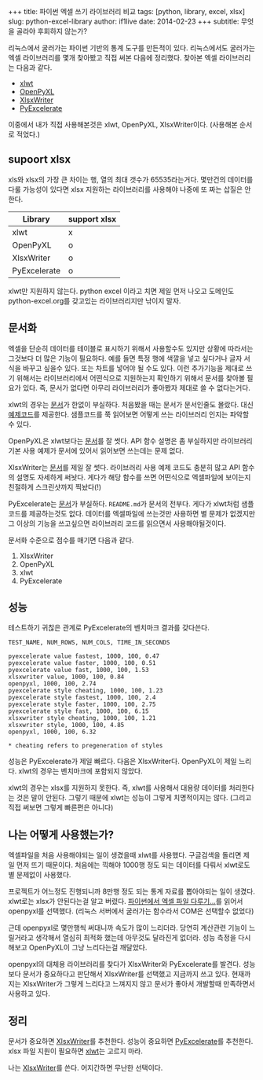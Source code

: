 +++
title: 파이썬 엑셀 쓰기 라이브러리 비교
tags: [python, library, excel, xlsx]
slug: python-excel-library
author: if1live
date: 2014-02-23
+++
subtitle: 무엇을 골라야 후회하지 않는가?

리눅스에서 굴러가는 파이썬 기반의 통계 도구를 만든적이 있다. 리눅스에서도 굴러가는 엑셀 라이브러리를 몇개 찾아봤고 직접 써본 다음에 정리했다.
찾아본 엑셀 라이브러리는 다음과 같다.

* [xlwt][xlwt]
* [OpenPyXL][openpyxl]
* [XlsxWriter][xlsxwriter]
* [PyExcelerate][pyexcelerate]

이중에서 내가 직접 사용해본것은 xlwt, OpenPyXL, XlsxWriter이다. (사용해본 순서로 적었다.)

## supoort xlsx

xls와 xlsx의 가장 큰 차이는 행, 열의 최대 갯수가 65535라는거다. 몇만건의 데이터를 다룰 가능성이 있다면 xlsx 지원하는 라이브러리를 사용해야 나중에 또 짜는 삽질은 안한다.

Library        | support xlsx
---------------|--------------
xlwt           | x
OpenPyXL       | o
XlsxWriter     | o
PyExcelerate   | o

xlwt만 지원하지 않는다. python excel 이라고 치면 제일 먼저 나오고 도메인도 python-excel.org를 갖고있는 라이브러리지만 낚이지 말자.

## 문서화

엑셀을 단순히 데이터를 테이블로 표시하기 위해서 사용할수도 있지만 상황에 따라서는 그것보다 더 많은 기능이 필요하다. 예를 들면 특정 행에 색깔을 넣고 싶다거나 글자 서식을 바꾸고 싶을수 있다. 또는 차트를 넣어야 될 수도 있다. 이런 추가기능을 제대로 쓰기 위해서는 라이브러리에서 어떤식으로 지원하는지 확인하기 위해서 문서를 찾아볼 필요가 있다. 즉, 문서가 없다면 아무리 라이브러리가 좋아봤자 제대로 쓸 수 없다는거다.

xlwt의 경우는 [문서][xlwt-doc]가 한없이 부실하다. 처음봤을 때는 문서가 문서인줄도 몰랐다. 대신 [예제코드][xlwt-example]를 제공한다. 샘플코드를 쭉 읽어보면 어떻게 쓰는 라이브러리 인지는 파악할 수 있다.

OpenPyXL은 xlwt보다는 [문서][openpyxl]를 잘 썻다. API 함수 설명은 좀 부실하지만 라이브러리 기본 사용 예제가 문서에 있어서 읽어보면 쓰는데는 문제 없다.

XlsxWriter는 [문서][xlsxwriter-doc]를 제일 잘 썻다. 라이브러리 사용 예제 코드도 충분히 많고 API 함수의 설명도 자세하게 써놧다. 게다가 해당 함수를 쓰면 어떤식으로 엑셀파일에 보이는지 친절하게 스크린샷까지 찍놨다(!)

PyExcelerate는 [문서][pyexcelerate]가 부실하다. ```README.md```가 문서의 전부다. 게다가 xlwt처럼 샘플코드를 제공하는것도 없다. 데이터를 엑셀파일에 쓰는것만 사용하면 별 문제가 없겠지만 그 이상의 기능을 쓰고싶으면 라이브러리 코드를 읽으면서 사용해야될것이다.

문서화 수준으로 점수를 매기면 다음과 같다.

1. XlsxWriter
2. OpenPyXL
3. xlwt
4. PyExcelerate

## 성능

테스트하기 귀찮은 관계로 PyExcelerate의 벤치마크 결과를 갖다쓴다.

```
TEST_NAME, NUM_ROWS, NUM_COLS, TIME_IN_SECONDS

pyexcelerate value fastest, 1000, 100, 0.47
pyexcelerate value faster, 1000, 100, 0.51
pyexcelerate value fast, 1000, 100, 1.53
xlsxwriter value, 1000, 100, 0.84
openpyxl, 1000, 100, 2.74
pyexcelerate style cheating, 1000, 100, 1.23
pyexcelerate style fastest, 1000, 100, 2.4
pyexcelerate style faster, 1000, 100, 2.75
pyexcelerate style fast, 1000, 100, 6.15
xlsxwriter style cheating, 1000, 100, 1.21
xlsxwriter style, 1000, 100, 4.85
openpyxl, 1000, 100, 6.32

* cheating refers to pregeneration of styles
```

성능은 PyExcelerate가 제일 빠르다. 다음은 XlsxWriter다. OpenPyXL이 제일 느리다. xlwt의 경우는 벤치마크에 포함되지 않았다.

xlwt의 경우는 xlsx를 지원하지 못한다. 즉, xlwt를 사용해서 대용량 데이터를 처리한다는 것은 말이 안된다. 그렇기 때문에 xlwt는 성능이 그렇게 치명적이지는 않다. (그리고 직접 써보면 그렇게 빠른편은 아니다)

## 나는 어떻게 사용했는가?

엑셀파일을 처음 사용해야되는 일이 생겼을때 xlwt를 사용했다. 구글검색을 돌리면 제일 먼저 뜨기 때문이다. 처음에는 끽해야 1000행 정도 되는 데이터를 다뤄서 xlwt로도 별 문제없이 사용했다.

프로젝트가 어느정도 진행되니까 8만행 정도 되는 통계 자료를 뽑아야되는 일이 생겼다. xlwt로는 xlsx가 안된다는걸 알고 버렸다. [파이썬에서 엑셀 파일 다루기…](http://www.jiniya.net/wp/archives/7692)를 읽어서 openpyxl를 선택했다. (리눅스 서버에서 굴러가는 함수라서 COM은 선택할수 없었다)

근데 openpyxl로 몇만행씩 써대니까 속도가 많이 느리더라. 당연히 계산관련 기능이 느릴거라고 생각해서 열심히 최적화 했는데 아무것도 달라진게 없더라. 성능 측정을 다시 해보고 OpenPyXL이 그냥 느리다는걸 깨달았다.

openpyxl의 대체용 라이브러리를 찾다가 XlsxWriter와 PyExcelerate를 발견다. 성능보다 문서가 중요하다고 판단해서 XlsxWriter를 선택했고 지금까지 쓰고 있다. 현재까지는 XlsxWriter가 그렇게 느리다고 느껴지지 않고 문서가 좋아서 개발할때 만족하면서 사용하고 있다.


## 정리

문서가 중요하면 [XlsxWriter][xlsxwriter]를 추천한다. 성능이 중요하면 [PyExcelerate][pyexcelerate]를 추천한다. xlsx 파일 지원이 필요하면 [xlwt][xlwt]는 고르지 마라.

나는 [XlsxWriter][xlsxwriter]를 쓴다. 어지간하면 무난한 선택이다.


[xlwt]: http://www.python-excel.org/
[xlwt-doc]: https://secure.simplistix.co.uk/svn/xlwt/trunk/xlwt/doc/xlwt.html?p=4966
[xlwt-example]: https://github.com/python-excel/xlwt/tree/master/xlwt/examples
[openpyxl]: http://openpyxl.readthedocs.org/en/latest/
[xlsxwriter]: https://github.com/jmcnamara/XlsxWriter
[xlsxwriter-doc]: https://xlsxwriter.readthedocs.org/
[pyexcelerate]: https://github.com/kz26/PyExcelerate
